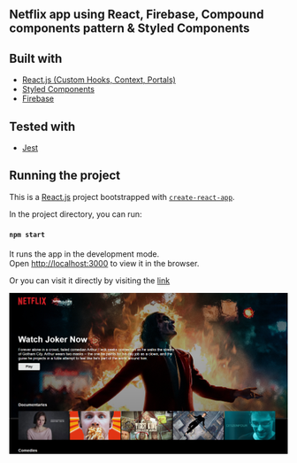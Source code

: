 ## Netflix app using React, Firebase, Compound components pattern & Styled Components

## Built with

- [React.js (Custom Hooks, Context, Portals)](https://react.dev/)
- [Styled Components](https://styled-components.com/)
- [Firebase](https://firebase.google.com/)

## Tested with

- [Jest](https://jestjs.io/)

## Running the project

This is a [React.js](https://react.dev/) project bootstrapped with [`create-react-app`](https://create-react-app.dev/).

In the project directory, you can run:

#### `npm start`

It runs the app in the development mode.<br />
Open [http://localhost:3000](http://localhost:3000) to view it in the browser.

Or you can visit it directly by visiting the [link](reactnetflix-app.netlify.app)

![Preview](public/netflix-preview.png)
